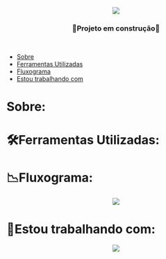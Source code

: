 <div align = "center">
<img src = "https://github.com/sophimoura/Projeto-Fisica-Programada/assets/124884847/0266bf54-a289-4b4b-9af1-1da05baf116b" />
  
</div>

<h3 align = "center">
  🚧Projeto em construção🚧
</h3><br>

* [Sobre](#Sobre)
* [Ferramentas Utilizadas](#Ferramentas-Utilizadas)
* [Fluxograma](#Fluxograma)
* [Estou trabalhando com](#Estou-trabalhando-com)


# Sobre:

# 🛠️Ferramentas Utilizadas:



# 📉Fluxograma:

<div align = "center">
  <img src = "https://github.com/sophimoura/Projeto-Fisica-Programada/assets/124884847/27d4fbce-c13c-45db-a92a-abea40f863fe" />
</div>

# 🤝Estou trabalhando com:

<div align = "center">
  <img src = "https://github.com/sophimoura/Projeto-Fisica-Programada/assets/124884847/91d8fb46-3ed0-4480-a738-b25080b920f1"/>
</div>
